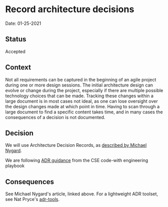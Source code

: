 # Record architecture decisions

Date: 01-25-2021

## Status

Accepted

## Context

Not all requirements can be captured in the beginning of an agile project during one or more design sessions.
The initial architecture design can evolve or change during the project, especially if there are multiple possible technology choices that can be made.
Tracking these changes within a large document is in most cases not ideal, as one can lose oversight over the design changes made at which point in time.
Having to scan through a large document to find a specific content takes time, and in many cases the consequences of a decision is not documented.

## Decision

We will use Architecture Decision Records, as [described by Michael Nygard](http://thinkrelevance.com/blog/2011/11/15/documenting-architecture-decisions).

We are following [ADR guidance](https://github.com/microsoft/code-with-engineering-playbook/blob/main/design-reviews/decision-log/readme.md) from the CSE code-with engineering playbook

## Consequences

See Michael Nygard's article, linked above.
For a lightweight ADR toolset, see Nat Pryce's [adr-tools](https://github.com/npryce/adr-tools).
